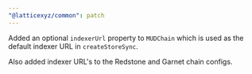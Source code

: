 ```yaml
---
"@latticexyz/common": patch
---
```


Added an optional `indexerUrl` property to `MUDChain` which is used as the default indexer URL in `createStoreSync`.

Also added indexer URL's to the Redstone and Garnet chain configs.
